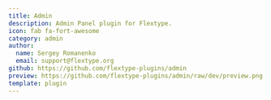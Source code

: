 ```yaml
---
title: Admin
description: Admin Panel plugin for Flextype.
icon: fab fa-fort-awesome
category: admin
author:
  name: Sergey Romanenko
  email: support@flextype.org
github: https://github.com/flextype-plugins/admin
preview: https://github.com/flextype-plugins/admin/raw/dev/preview.png
template: plugin
---
```


